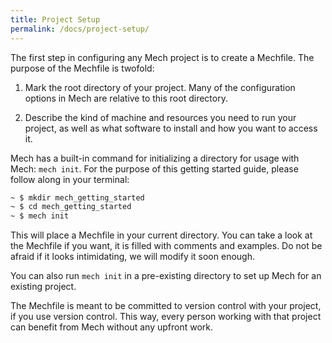 ```yaml
---
title: Project Setup
permalink: /docs/project-setup/
---
```


The first step in configuring any Mech project is to create a Mechfile.
The purpose of the Mechfile is twofold:

1. Mark the root directory of your project. Many of the configuration options
   in Mech are relative to this root directory.

2. Describe the kind of machine and resources you need to run your project, as
   well as what software to install and how you want to access it.

Mech has a built-in command for initializing a directory for usage with Mech:
`mech init`. For the purpose of this getting started guide, please follow
along in your terminal:

```sh
~ $ mkdir mech_getting_started
~ $ cd mech_getting_started
~ $ mech init
```

This will place a Mechfile in your current directory. You can take a look at
the Mechfile if you want, it is filled with comments and examples. Do not be
afraid if it looks intimidating, we will modify it soon enough.

You can also run `mech init` in a pre-existing directory to set up Mech for
an existing project.

The Mechfile is meant to be committed to version control with your project,
if you use version control. This way, every person working with that project
can benefit from Mech without any upfront work.
